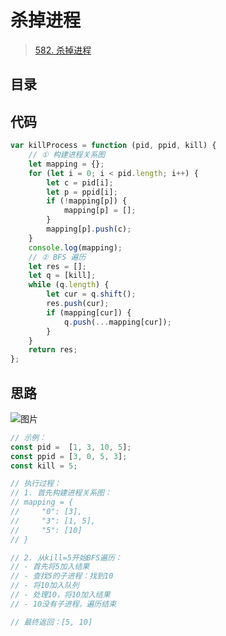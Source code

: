 
# 杀掉进程


> [582. 杀掉进程](https://leetcode.cn/problems/kill-process/)


## 目录
<!-- toc -->
 ## 代码 

```javascript
var killProcess = function (pid, ppid, kill) {
    // ① 构建进程关系图
    let mapping = {};
    for (let i = 0; i < pid.length; i++) {
        let c = pid[i];
        let p = ppid[i];
        if (!mapping[p]) {
            mapping[p] = [];
        }
        mapping[p].push(c);
    }
    console.log(mapping);
    // ② BFS 遍历
    let res = [];
    let q = [kill];
    while (q.length) {
        let cur = q.shift();
        res.push(cur);
        if (mapping[cur]) {
            q.push(...mapping[cur]);
        }
    }
    return res;
};
```

## 思路

![图片](https://832-1310531898.cos.ap-beijing.myqcloud.com/999.%20Obsidian@832/files/20250120-2.png)


```javascript
// 示例：
const pid =  [1, 3, 10, 5];
const ppid = [3, 0, 5, 3];
const kill = 5;

// 执行过程：
// 1. 首先构建进程关系图：
// mapping = {
//     "0": [3],
//     "3": [1, 5],
//     "5": [10]
// }

// 2. 从kill=5开始BFS遍历：
// - 首先将5加入结果
// - 查找5的子进程：找到10
// - 将10加入队列
// - 处理10，将10加入结果
// - 10没有子进程，遍历结束

// 最终返回：[5, 10]
```